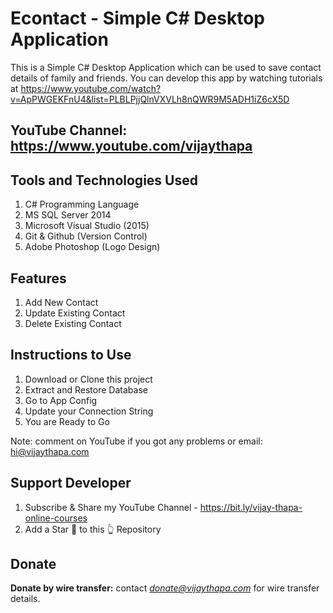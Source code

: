 # Econtact - Simple C# Desktop Application
This is a Simple C# Desktop Application which can be used to save contact details of family and friends. 
You can develop this app by watching tutorials at https://www.youtube.com/watch?v=ApPWGEKFnU4&list=PLBLPjjQlnVXVLh8nQWR9M5ADH1iZ6cX5D

## YouTube Channel: https://www.youtube.com/vijaythapa

## Tools and Technologies Used
1. C# Programming Language
2. MS SQL Server 2014
3. Microsoft Visual Studio (2015)
4. Git & Github (Version Control)
5. Adobe Photoshop (Logo Design)

## Features
1. Add New Contact
2. Update Existing Contact
3. Delete Existing Contact

## Instructions to Use
1. Download or Clone this project
2. Extract and Restore Database
3. Go to App Config
4. Update your Connection String
5. You are Ready to Go

Note: comment on YouTube if you got any problems or email: hi@vijaythapa.com



## Support Developer
1. Subscribe & Share my YouTube Channel - https://bit.ly/vijay-thapa-online-courses
2. Add a Star 🌟  to this 👆 Repository

## Donate

**Donate by wire transfer:** contact *donate@vijaythapa.com* for wire transfer details. 


